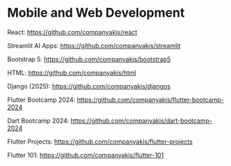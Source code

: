 # Mobile and Web Development

React:
https://github.com/companyakis/react

Streamlit AI Apps:
https://github.com/companyakis/streamlit

Bootstrap 5:
https://github.com/companyakis/bootstrap5

HTML:
https://github.com/companyakis/html

Django (2025):
https://github.com/companyakis/djangos

Flutter Bootcamp 2024:
https://github.com/companyakis/flutter-bootcamp-2024

Dart Bootcamp 2024:
https://github.com/companyakis/dart-bootcamp-2024

Flutter Projects:
https://github.com/companyakis/flutter-projects

Flutter 101:
https://github.com/companyakis/flutter-101



